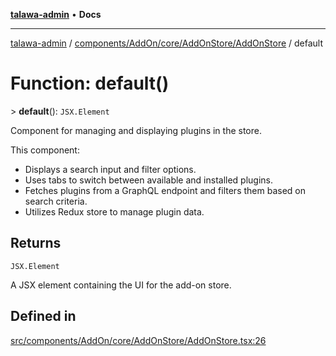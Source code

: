 [**talawa-admin**](../../../../../../README.md) • **Docs**

***

[talawa-admin](../../../../../../modules.md) / [components/AddOn/core/AddOnStore/AddOnStore](../README.md) / default

# Function: default()

\> **default**(): `JSX.Element`

Component for managing and displaying plugins in the store.

This component:
- Displays a search input and filter options.
- Uses tabs to switch between available and installed plugins.
- Fetches plugins from a GraphQL endpoint and filters them based on search criteria.
- Utilizes Redux store to manage plugin data.

## Returns

`JSX.Element`

A JSX element containing the UI for the add-on store.

## Defined in

[src/components/AddOn/core/AddOnStore/AddOnStore.tsx:26](https://github.com/PalisadoesFoundation/talawa-admin/blob/6393648179f5fe59037f42564a6a7bc1ca4e7f9d/src/components/AddOn/core/AddOnStore/AddOnStore.tsx#L26)
